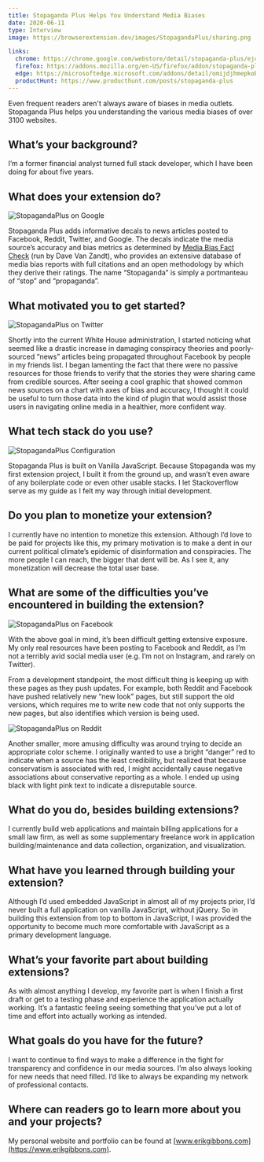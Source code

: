 ```yaml
---
title: Stopaganda Plus Helps You Understand Media Biases
date: 2020-06-11
type: Interview
image: https://browserextension.dev/images/StopagandaPlus/sharing.png

links:
  chrome: https://chrome.google.com/webstore/detail/stopaganda-plus/ejcmfianlbiiafmcnhmnpndoddnimjki
  firefox: https://addons.mozilla.org/en-US/firefox/addon/stopaganda-plus/
  edge: https://microsoftedge.microsoft.com/addons/detail/omijdjhmepkobkeaejnjhhmpkpamclca?hl=en-US
  productHunt: https://www.producthunt.com/posts/stopaganda-plus
---
```


Even frequent readers aren't always aware of biases in media outlets. Stopaganda Plus helps you understanding the various media biases of over 3100 websites.

<!--more-->

## What’s your background?

I’m a former financial analyst turned full stack developer, which I have been doing for about five years.


## What does your extension do?

![StopagandaPlus on Google](/images/StopagandaPlus/google.png)

Stopaganda Plus adds informative decals to news articles posted to Facebook, Reddit, Twitter, and Google. The decals indicate the media source’s accuracy and bias metrics as determined by [Media Bias Fact Check](https://mediabiasfactcheck.com) (run by Dave Van Zandt), who provides an extensive database of media bias reports with full citations and an open methodology by which they derive their ratings. The name “Stopaganda” is simply a portmanteau of “stop” and “propaganda”.


## What motivated you to get started?

![StopagandaPlus on Twitter](/images/StopagandaPlus/twitter.png)

Shortly into the current White House administration, I started noticing what seemed like a drastic increase in damaging conspiracy theories and poorly-sourced “news” articles being propagated throughout Facebook by people in my friends list. I began lamenting the fact that there were no passive resources for those friends to verify that the stories they were sharing came from credible sources. After seeing a cool graphic that showed common news sources on a chart with axes of bias and accuracy, I thought it could be useful to turn those data into the kind of plugin that would assist those users in navigating online media in a healthier, more confident way.


## What tech stack do you use?

![StopagandaPlus Configuration](/images/StopagandaPlus/extension-settings.png)

Stopaganda Plus is built on Vanilla JavaScript. Because Stopaganda was my first extension project, I built it from the ground up, and wasn’t even aware of any boilerplate code or even other usable stacks. I let Stackoverflow serve as my guide as I felt my way through initial development.



## Do you plan to monetize your extension?

I currently have no intention to monetize this extension. Although I’d love to be paid for projects like this, my primary motivation is to make a dent in our current political climate’s epidemic of disinformation and conspiracies. The more people I can reach, the bigger that dent will be. As I see it, any monetization will decrease the total user base.


## What are some of the difficulties you’ve encountered in building the extension?

![StopagandaPlus on Facebook](/images/StopagandaPlus/facebook.png)

With the above goal in mind, it’s been difficult getting extensive exposure. My only real resources have been posting to Facebook and Reddit, as I’m not a terribly avid social media user (e.g. I’m not on Instagram, and rarely on Twitter).

From a development standpoint, the most difficult thing is keeping up with these pages as they push updates. For example, both Reddit and Facebook have pushed relatively new “new look” pages, but still support the old versions, which requires me to write new code that not only supports the new pages, but also identifies which version is being used.

![StopagandaPlus on Reddit](/images/StopagandaPlus/reddit.png)

Another smaller, more amusing difficulty was around trying to decide an appropriate color scheme. I originally wanted to use a bright “danger” red to indicate when a source has the least credibility, but realized that because conservatism is associated with red, I might accidentally cause negative associations about conservative reporting as a whole. I ended up using black with light pink text to indicate a disreputable source.


## What do you do, besides building extensions?

I currently build web applications and maintain billing applications for a small law firm, as well as some supplementary freelance work in application building/maintenance and data collection, organization, and visualization.


## What have you learned through building your extension?

Although I’d used embedded JavaScript in almost all of my projects prior, I’d never built a full application on vanilla JavaScript, without jQuery. So in building this extension from top to bottom in JavaScript, I was provided the opportunity to become much more comfortable with JavaScript as a primary development language.


## What’s your favorite part about building extensions?

As with almost anything I develop, my favorite part is when I finish a first draft or get to a testing phase and experience the application actually working. It’s a fantastic feeling seeing something that you’ve put a lot of time and effort into actually working as intended.


## What goals do you have for the future?

I want to continue to find ways to make a difference in the fight for transparency and confidence in our media sources. I’m also always looking for new needs that need filled. I’d like to always be expanding my network of professional contacts.


## Where can readers go to learn more about you and your projects?

My personal website and portfolio can be found at [www.erikgibbons.com](https://www.erikgibbons.com).
